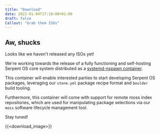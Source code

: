 ```yaml
---
title: "Download"
date: 2022-01-04T17:10:00+01:00
draft: false
Callout: "Grab them ISOs"
---
```


## Aw, shucks

Looks like we haven't released any ISOs yet!

We're working towards the release of a fully functioning and self-hosting Serpent OS core system distributed as a
[systemd-nspawn container](https://www.freedesktop.org/software/systemd/man/systemd-nspawn.html).

This container will enable interested parties to start developing Serpent OS packages, leveraging our `stone.yml`
package recipe format and `boulder` build tooling.

Furthermore, this container will come with support for remote moss index repositories,
which are used for manipulating package selections via our `moss` software lifecycle management tool.

Stay tuned!

{{<download_image>}}
